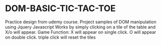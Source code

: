 # DOM-BASIC-TIC-TAC-TOE
Practice design from udemy course.
Project samples of DOM manipulation using Jquery Javascript
Works by simply clicking on a tile of the table and X/o will appear. 
Game Function:
X will appear on single click.
O will appear on double click.
triple click will reset the tiles
